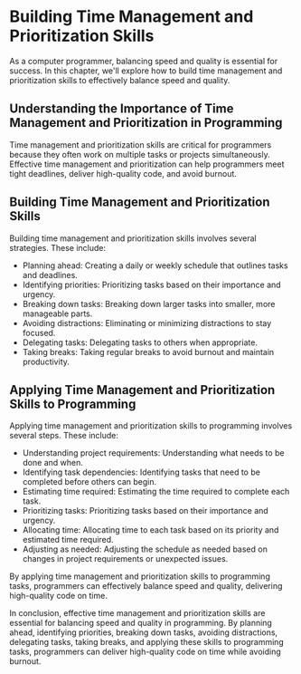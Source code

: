 Building Time Management and Prioritization Skills
==========================================================================================

As a computer programmer, balancing speed and quality is essential for success. In this chapter, we'll explore how to build time management and prioritization skills to effectively balance speed and quality.

Understanding the Importance of Time Management and Prioritization in Programming
---------------------------------------------------------------------------------

Time management and prioritization skills are critical for programmers because they often work on multiple tasks or projects simultaneously. Effective time management and prioritization can help programmers meet tight deadlines, deliver high-quality code, and avoid burnout.

Building Time Management and Prioritization Skills
--------------------------------------------------

Building time management and prioritization skills involves several strategies. These include:

* Planning ahead: Creating a daily or weekly schedule that outlines tasks and deadlines.
* Identifying priorities: Prioritizing tasks based on their importance and urgency.
* Breaking down tasks: Breaking down larger tasks into smaller, more manageable parts.
* Avoiding distractions: Eliminating or minimizing distractions to stay focused.
* Delegating tasks: Delegating tasks to others when appropriate.
* Taking breaks: Taking regular breaks to avoid burnout and maintain productivity.

Applying Time Management and Prioritization Skills to Programming
-----------------------------------------------------------------

Applying time management and prioritization skills to programming involves several steps. These include:

* Understanding project requirements: Understanding what needs to be done and when.
* Identifying task dependencies: Identifying tasks that need to be completed before others can begin.
* Estimating time required: Estimating the time required to complete each task.
* Prioritizing tasks: Prioritizing tasks based on their importance and urgency.
* Allocating time: Allocating time to each task based on its priority and estimated time required.
* Adjusting as needed: Adjusting the schedule as needed based on changes in project requirements or unexpected issues.

By applying time management and prioritization skills to programming tasks, programmers can effectively balance speed and quality, delivering high-quality code on time.

In conclusion, effective time management and prioritization skills are essential for balancing speed and quality in programming. By planning ahead, identifying priorities, breaking down tasks, avoiding distractions, delegating tasks, taking breaks, and applying these skills to programming tasks, programmers can deliver high-quality code on time while avoiding burnout.
